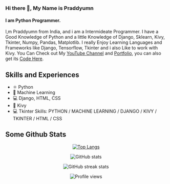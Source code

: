### Hi there 👋, My Name is Praddyumn
#### I am Python Programmer.

I,m Praddyumn from India, and i am a Intermideate Programmer. I have a Good Knowledge of Python and a little Knowledge of Django, Sklearn, Kivy, Tkinter, Numpy, Pandas, Matplotlib. I really Enjoy Learning Languages and Frameworks like Django, Tensorflow, Tkinter and i also Like to work with Kivy. You Can Check out My [YouTube Channel](https://www.youtube.com/channel/UCIs4qW1rvPCD0l9Zvls4ztg) and [Portfolio](https://praddyumnyadav.netlify.app), you can also get its [Code Here](https://github.com/PraddyumnYadav/PraddyumnYadavPortfolio).

## Skills and Experiences
* ⚛️ Python
* 🧠 Machine Learning
* 💻 Django, HTML, CSS
* 📲 Kivy
* 💻 Tkinter
Skills: PYTHON / MACHINE LEARNING / DJANGO / KIVY / TKINTER / HTML / CSS

## Some Github Stats
<div align="center">

[![Top Langs](https://github-readme-stats.vercel.app/api/top-langs/?username=PraddyumnYadav&layout=compact&theme=tokyonight)](https://github.com/anuraghazra/github-readme-stats)

![GitHub stats](https://github-readme-stats.vercel.app/api?username=PraddyumnYadav&show_icons=true&theme=tokyonight)  

![GitHub streak stats](https://streak-stats.demolab.com/?user=PraddyumnYadav&theme=tokyonight)

![Profile views](https://gpvc.arturio.dev/PraddyumnYadav)
</div>

